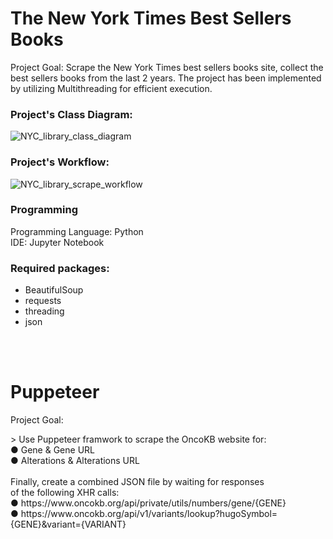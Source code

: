 # The New York Times Best Sellers Books

Project Goal:
Scrape the New York Times best sellers books site, collect the best sellers books from the last 2 years.
The project has been implemented by utilizing Multithreading for efficient execution.

### Project's Class Diagram:

![NYC_library_class_diagram](https://github.com/MichaelBenIsrael/Web-Scrapping-Imagene-AI/assets/73841983/fefa95c4-d651-430e-907c-5f420ec64adc)

### Project's Workflow:

![NYC_library_scrape_workflow](https://github.com/MichaelBenIsrael/Web-Scrapping-Imagene-AI/assets/73841983/d10a7ad2-d8a8-43bb-8ecb-472208d91db6)

### Programming
Programming Language: Python <br />
IDE: Jupyter Notebook

### Required packages:
- BeautifulSoup
- requests
- threading
- json


<br />
<br />

# Puppeteer
<p> Project Goal:</p>>
Use Puppeteer framwork to scrape the OncoKB website for: <br />
●	Gene & Gene URL<br />
●	Alterations & Alterations URL<br />
<br />
Finally, create a combined JSON file by waiting for responses<br />
of the following XHR calls:<br />
●	https://www.oncokb.org/api/private/utils/numbers/gene/{GENE}<br />
●	https://www.oncokb.org/api/v1/variants/lookup?hugoSymbol={GENE}&variant={VARIANT}<br />


